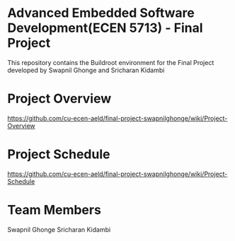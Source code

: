 # Advanced Embedded Software Development(ECEN 5713) - Final Project
This repository contains the Buildroot environment for the Final Project developed by Swapnil Ghonge and Sricharan Kidambi

# Project Overview
https://github.com/cu-ecen-aeld/final-project-swapnilghonge/wiki/Project-Overview
# Project Schedule
https://github.com/cu-ecen-aeld/final-project-swapnilghonge/wiki/Project-Schedule

# Team Members
Swapnil Ghonge
Sricharan Kidambi



